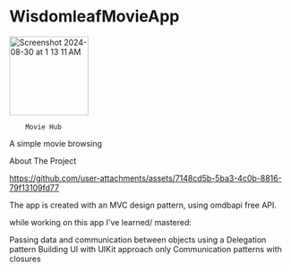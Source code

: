 # WisdomleafMovieApp

  <img width="141" alt="Screenshot 2024-08-30 at 1 13 11 AM" src="https://github.com/user-attachments/assets/d6d05e9e-1eb2-4dcf-940c-c80b80d2e307">

 
        Movie Hub
   A simple movie browsing



About The Project


https://github.com/user-attachments/assets/7148cd5b-5ba3-4c0b-8816-79f13109fd77


The app is created with an MVC design pattern, using omdbapi free API.


while working on this app I've learned/ mastered:

Passing data and communication between objects using a Delegation pattern
Building UI with UIKit approach only
Communication patterns with closures

